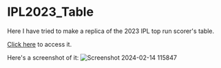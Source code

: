 # IPL2023_Table

Here I have tried to make a replica of the 2023 IPL top run scorer's table. 

[Click here](https://wespyipl23.netlify.app) to access it.

Here's a screenshot of it:
![Screenshot 2024-02-14 115847](https://github.com/Wespy07/IPL2023_Table/assets/143990246/c77254b1-f99b-4556-bb61-57bddc5bb0ad)
